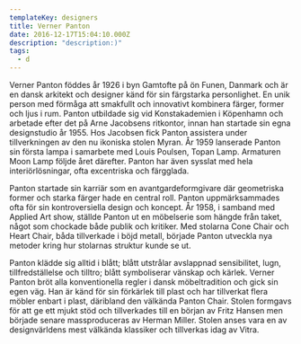 ```yaml
---
templateKey: designers
title: Verner Panton
date: 2016-12-17T15:04:10.000Z
description: "description:)"
tags:
  - d
---
```


Verner Panton föddes år 1926 i byn Gamtofte på ön Funen, Danmark och är en dansk arkitekt och designer känd för sin färgstarka personlighet. En unik person med förmåga att smakfullt och innovativt kombinera färger, former och ljus i rum. Panton utbildade sig vid Konstakademien i Köpenhamn och arbetade efter det på Arne Jacobsens ritkontor, innan han startade sin egna designstudio år 1955. Hos Jacobsen fick Panton assistera under tillverkningen av den nu ikoniska stolen Myran. År 1959 lanserade Panton sin första lampa i samarbete med Louis Poulsen, Topan Lamp. Armaturen Moon Lamp följde året därefter. Panton har även sysslat med hela interiörlösningar, ofta excentriska och färgglada.

Panton startade sin karriär som en avantgardeformgivare där geometriska former och starka färger hade en central roll. Panton uppmärksammades ofta för sin kontroversiella design och koncept. År 1958, i samband med Applied Art show, ställde Panton ut en möbelserie som hängde från taket, något som chockade både publik och kritiker. Med stolarna Cone Chair och Heart Chair, båda tillverkade i böjd metall, började Panton utveckla nya metoder kring hur stolarnas struktur kunde se ut.

Panton klädde sig alltid i blått; blått utstrålar avslappnad sensibilitet, lugn, tillfredställelse och tilltro; blått symboliserar vänskap och kärlek. Verner Panton bröt alla konventionella regler i dansk möbeltradition och gick sin egen väg. Han är känd för sin förkärlek till plast och har tillverkat flera möbler enbart i plast, däribland den välkända Panton Chair. Stolen formgavs för att ge ett mjukt stöd och tillverkades till en början av Fritz Hansen men började senare massproduceras av Herman Miller. Stolen anses vara en av designvärldens mest välkända klassiker och tillverkas idag av Vitra.
